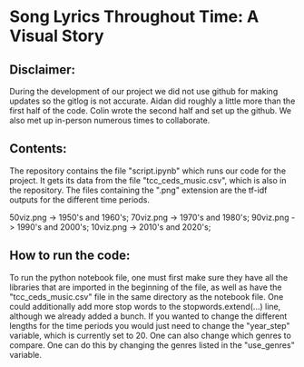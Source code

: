 # Song Lyrics Throughout Time: A Visual Story

## Disclaimer:
During the development of our project we did not use github for making updates so the
gitlog is not accurate. 
Aidan did roughly a little more than the first half of the code.
Colin wrote the second half and set up the github. We also met up in-person numerous times to collaborate.

## Contents:
The repository contains the file "script.ipynb" which runs our code for the project.
It gets its data from the file "tcc_ceds_music.csv", which is also in the repository. 
The files containing the ".png" extension are the tf-idf outputs for the different time 
periods.

50viz.png -> 1950's and 1960's;
70viz.png -> 1970's and 1980's;
90viz.png -> 1990's and 2000's;
10viz.png -> 2010's and 2020's;

## How to run the code:
To run the python notebook file, one must first make sure they have all the libraries that
are imported in the beginning of the file, as well as have the "tcc_ceds_music.csv" file in the 
same directory as the notebook file. One could additionally add more stop words to the stopwords.extend(...)
line, although we already added a bunch. If you wanted to change the different lengths for the time 
periods you would just need to change the "year_step" variable, which is currently set to 20. One can 
also change which genres to compare. One can do this by changing the genres listed in the "use_genres"
variable. 
